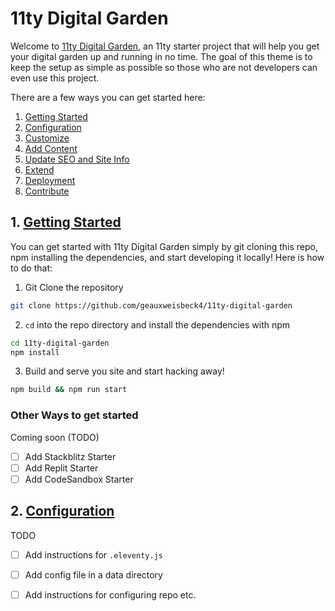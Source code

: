 # 11ty Digital Garden

Welcome to [11ty Digital Garden](https://11ty-digital-garden.netlify.app), an 11ty starter project that will help you get your digital garden up and running in no time. The goal of this theme is to keep the setup as simple as possible so those who are not developers can even use this project.

There are a few ways you can get started here:

1. [Getting Started](#GettingStarted)
2. [Configuration](#Configuration)
3. [Customize](#Customize)
4. [Add Content](#AddContent)
5. [Update SEO and Site Info](#SEO)
6. [Extend](#Extend)
7. [Deployment](#Deployment)
8. [Contribute](#Contribute)

## 1. [Getting Started](#GettingStarted)

You can get started with 11ty Digital Garden simply by git cloning this repo, npm installing the dependencies, and start developing it locally! Here is how to do that:

1. Git Clone the repository

```bash
git clone https://github.com/geauxweisbeck4/11ty-digital-garden
```

2. `cd` into the repo directory and install the dependencies with npm 

```bash
cd 11ty-digital-garden 
npm install
```

3. Build and serve you site and start hacking away!

```bash
npm build && npm run start
```

### Other Ways to get started

Coming soon (TODO)

- [ ] Add Stackblitz Starter 
- [ ] Add Replit Starter 
- [ ] Add CodeSandbox Starter

## 2. [Configuration](#Configuration) 

TODO
- [ ] Add instructions for `.eleventy.js` 
- [ ] Add config file in a data directory 
- [ ] Add instructions for configuring repo etc.

